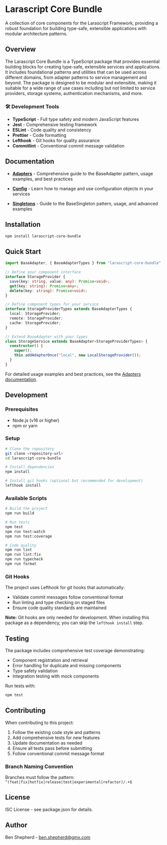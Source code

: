 # Larascript Core Bundle

A collection of core components for the Larascript Framework, providing a robust foundation for building type-safe, extensible applications with modular architecture patterns.

## Overview

The Larascript Core Bundle is a TypeScript package that provides essential building blocks for creating type-safe, extensible services and applications. It includes foundational patterns and utilities that can be used across different domains, from adapter patterns to service management and beyond. The package is designed to be modular and extensible, making it suitable for a wide range of use cases including but not limited to service providers, storage systems, authentication mechanisms, and more.


### 🛠️ Development Tools
- **TypeScript** - Full type safety and modern JavaScript features
- **Jest** - Comprehensive testing framework
- **ESLint** - Code quality and consistency
- **Prettier** - Code formatting
- **Lefthook** - Git hooks for quality assurance
- **Commitlint** - Conventional commit message validation


## Documentation

- **[Adapters](./src/docs/adapters.md)** - Comprehensive guide to the BaseAdapter pattern, usage examples, 
and best practices

- **[Config](./src/docs/config.md)** - Learn how to manage and use configuration objects in your services

- **[Singletons](./docs/singletons.md)** - Guide to the BaseSingleton pattern, usage, and advanced examples



## Installation

```bash
npm install larascript-core-bundle
```

## Quick Start

```typescript
import BaseAdapter, { BaseAdapterTypes } from "larascript-core-bundle";

// Define your component interface
interface StorageProvider {
  save(key: string, value: any): Promise<void>;
  get(key: string): Promise<any>;
  delete(key: string): Promise<void>;
}

// Define component types for your service
interface StorageProviderTypes extends BaseAdapterTypes {
  local: StorageProvider;
  remote: StorageProvider;
  cache: StorageProvider;
}

// Extend BaseAdapter with your types
class StorageService extends BaseAdapter<StorageProviderTypes> {
  constructor() {
    super();
    this.addAdapterOnce("local", new LocalStorageProvider());
  }
}
```

For detailed usage examples and best practices, see the [Adapters documentation](./src/docs/adapters.md).

## Development

### Prerequisites
- Node.js (v16 or higher)
- npm or yarn

### Setup
```bash
# Clone the repository
git clone <repository-url>
cd larascript-core-bundle

# Install dependencies
npm install

# Install git hooks (optional but recommended for development)
lefthook install
```

### Available Scripts

```bash
# Build the project
npm run build

# Run tests
npm test
npm run test:watch
npm run test:coverage

# Code quality
npm run lint
npm run lint:fix
npm run typecheck
npm run format
```

### Git Hooks
The project uses Lefthook for git hooks that automatically:
- Validate commit messages follow conventional format
- Run linting and type checking on staged files
- Ensure code quality standards are maintained

**Note:** Git hooks are only needed for development. When installing this package as a dependency, you can skip the `lefthook install` step.

## Testing

The package includes comprehensive test coverage demonstrating:
- Component registration and retrieval
- Error handling for duplicate and missing components
- Type safety validation
- Integration testing with mock components

Run tests with:
```bash
npm test
```

## Contributing

When contributing to this project:
1. Follow the existing code style and patterns
2. Add comprehensive tests for new features
3. Update documentation as needed
4. Ensure all tests pass before submitting
5. Follow conventional commit message format

### Branch Naming Convention
Branches must follow the pattern: `^(feat|fix|hotfix|release|test|experimental|refactor)/.+$`

## License

ISC License - see package.json for details.

## Author

Ben Shepherd - ben.shepherd@gmx.com
